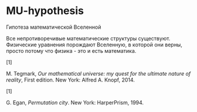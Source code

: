 # MU-hypothesis
Гипотеза математической Вселенной

Все непротиворечивые математические структуры существуют. Физические уравнения порождают Вселенную, в которой они верны, просто потому что физика - это и есть математика.

\[1\]

M. Tegmark, _Our mathematical universe: my quest for the ultimate nature of reality_, First edition. New York: Alfred A. Knopf, 2014.

\[1\]

G. Egan, _Permutation city_. New York: HarperPrism, 1994.